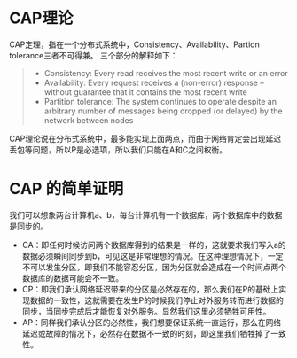 # CAP理论
CAP定理，指在一个分布式系统中，Consistency、Availability、Partion tolerance三者不可得兼。
三个部分的解释如下：
> - Consistency: Every read receives the most recent write or an error 
> - Availability: Every request receives a (non-error) response – without guarantee that it contains the most recent write
> - Partition tolerance: The system continues to operate despite an arbitrary number of messages being dropped (or delayed) by the network between nodes

CAP理论说在分布式系统中，最多能实现上面两点，而由于网络肯定会出现延迟丢包等问题，所以P是必选项，所以我们只能在A和C之间权衡。

# CAP 的简单证明
我们可以想象两台计算机a、b，每台计算机有一个数据库，两个数据库中的数据是同步的。
- CA：即任何时候访问两个数据库得到的结果是一样的，这就要求我们写入a的数据必须瞬间同步到b，可见这是非常理想的情况。在这种理想情况下，一定不可以发生分区，即我们不能容忍分区，因为分区就会造成在一个时间点两个数据库的数据可能会不一致。
- CP：即我们承认网络延迟带来的分区是必然存在的，那么我们在P的基础上实现数据的一致性，这就需要在发生P的时候我们停止对外服务转而进行数据的同步，当同步完成后才能恢复对外服务。显然我们这里必须牺牲可用性。
- AP：同样我们承认分区的必然性，我们想要保证系统一直运行，那么在网络延迟或故障的情况下，必然存在数据不一致的时刻，即这里我们牺牲掉了一致性。
